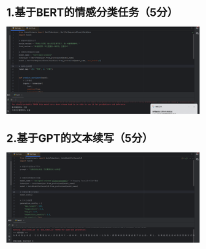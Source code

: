 # 1.基于BERT的情感分类任务（5分）
<img src="https://github.com/jerryyxy/zxd/blob/main/7%E5%92%8C8/%E5%B1%8F%E5%B9%95%E6%88%AA%E5%9B%BE%202025-05-22%20142244.png" width="800" >

# 2.基于GPT的文本续写（5分）
<img src="https://github.com/jerryyxy/zxd/blob/main/7%E5%92%8C8/%E5%B1%8F%E5%B9%95%E6%88%AA%E5%9B%BE%202025-05-22%20142031.png" width="800" >
